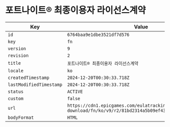 # 포트나이트® 최종이용자 라이선스계약

| Key | Value |
| --- | ----- |
| `id` | `6764baa9e1dbe3521df7d576` |
| `key` | `fn` |
| `version` | `9` |
| `revision` | `2` |
| `title` | `포트나이트® 최종이용자 라이선스계약` |
| `locale` | `ko` |
| `createdTimestamp` | `2024-12-20T00:30:33.718Z` |
| `lastModifiedTimestamp` | `2024-12-20T00:30:33.718Z` |
| `status` | `ACTIVE` |
| `custom` | `false` |
| `url` | `https://cdn1.epicgames.com/eulatracking-download/fn/ko/v9/r2/81bd2314a5b09ef431135afe406234b4.pdf` |
| `bodyFormat` | `HTML` |
